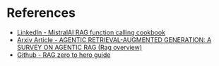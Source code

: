 # References

- [LinkedIn -  MistralAI RAG function calling cookbook](https://www.linkedin.com/posts/sophiamyang_new-rag-routing-cookbook-how-to-code-activity-7274865298405482496-VeCB?utm_source=share&utm_medium=member_desktop)
- [Arxiv Article - AGENTIC RETRIEVAL-AUGMENTED GENERATION: A SURVEY ON AGENTIC RAG (Rag overview)](https://arxiv.org/pdf/2501.09136)
- [Github - RAG zero to hero guide](https://github.com/KalyanKS-NLP/rag-zero-to-hero-guide)
 
